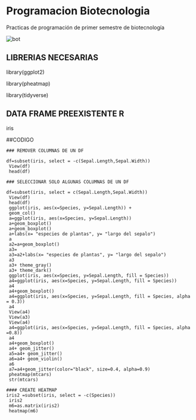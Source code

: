 # Programacion Biotecnologia
Practicas de programación de primer semestre de biotecnología 

![bot](https://github.com/user-attachments/assets/b5589fac-d5f9-4540-b878-220909aff27e)

## LIBRERIAS NECESARIAS

 library(ggplot2)
 
 library(pheatmap)

library(tidyverse)

## DATA FRAME PREEXISTENTE R

iris

##CODIGO
```
### REMOVER COLUMNAS DE UN DF

df=subset(iris, select = -c(Sepal.Length,Sepal.Width))
 View(df)
 head(df)

### SELECCIONAR SOLO ALGUNAS COLUMNAS DE UN DF

df=subset(iris, select = c(Sepal.Length,Sepal.Width))
 View(df)
 head(df)
 ggplot(iris, aes(x=Species, y=Sepal.Length)) +
 geom_col()
 a=ggplot(iris, aes(x=Species, y=Sepal.Length))
 a+geom_boxplot()
 a+geom_boxplot()
 a+labs(x= "especies de plantas", y= "largo del sepalo")
 a
 a2=a+geom_boxplot()
 a3=
 a3=a2+labs(x= "especies de plantas", y= "largo del sepalo")
 a3
 a3+ theme_gray()
 a3+ theme_dark()
 ggplot(iris, aes(x=Species, y=Sepal.Length, fill = Species)) 
 a4=ggplot(iris, aes(x=Species, y=Sepal.Length, fill = Species)) 
 a4
 a4+geom_boxplot()
 a4=ggplot(iris, aes(x=Species, y=Sepal.Length, fill = Species, alpha = 0.3)) 
 a4
 View(a4)
 View(a3)
 View(a4)
 a4=ggplot(iris, aes(x=Species, y=Sepal.Length, fill = Species, alpha =0.8)) 
 a4
 a4+geom_boxplot()
 a4+ geom_jitter()
 a5=a4+ geom_jitter()
 a6=a4+ geom_violin()
 a6
 a7=a4+geom_jitter(color="black", size=0.4, alpha=0.9)
 pheatmap(mtcars)
 str(mtcars)
 
#### CREATE HEATMAP
iris2 =subset(iris, select = -c(Species))
 iris2
 m6=as.matrix(iris2)
 heatmap(m6)
